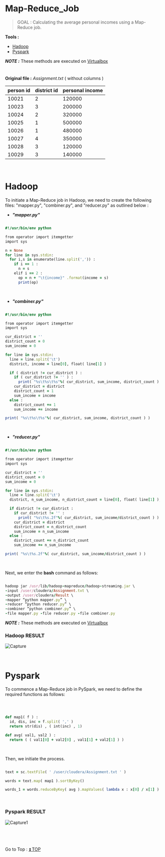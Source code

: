 # Map-Reduce_Job
> GOAL : Calculating the average personal incomes using a Map-Reduce job.


**Tools :**

- [Hadoop](https://github.com/HikariJadeEmpire/Map-Reduce_Job#hadoop)
- [Pyspark](https://github.com/HikariJadeEmpire/Map-Reduce_Job#pyspark)

***NOTE :*** These methods are executed on [Virtualbox](https://www.virtualbox.org/)

#
**Original file :** *Assignment.txt* ( without columns )
<br>

| person id | district id | personal income |
|-----------|-------------|-----------------|
| 10021 | 2 | 120000 |
| 10023 | 3 | 200000 |
| 10024 | 2 | 320000 |
| 10025 | 1 | 500000 |
| 10026 | 1 | 480000 |
| 10027 | 4 | 350000 |
| 10028 | 3 | 120000 |
| 10029 | 3 | 140000 |

<br>

# Hadoop
To initiate a Map-Reduce job in Hadoop, we need to create the following files: "mapper.py", "combiner.py", and "reducer.py" as outlined below :

- ***"mapper.py"***

```ruby

#!/usr/bin/env python

from operator import itemgetter
import sys

n = None
for line in sys.stdin:
  for i,s in enumerate(line.split(',')) :
    if i == 1 :
      n = s
    elif i == 2 :
      op = n + "\t{income}" .format(income = s)
      print(op)

```

<br>

- ***"combiner.py"***

```ruby

#!/usr/bin/env python

from operator import itemgetter
import sys

cur_district = ''
district_count = 0
sum_income = 0

for line in sys.stdin:
  line = line.split('\t')
  district, income = line[0], float( line[1] )

  if ( district != cur_district ) :
    if ( cur_district != '' ) :
      print( "%s\t%s\t%s"%( cur_district, sum_income, district_count ) )
    cur_district = district
    district_count = 1
    sum_income = income
  else :
    district_count += 1
    sum_income += income

print( "%s\t%s\t%s"%( cur_district, sum_income, district_count ) )

```

<br>

- ***"reducer.py"***

```ruby

#!/usr/bin/env python

from operator import itemgetter
import sys

cur_district = ''
district_count = 0
sum_income = 0

for line in sys.stdin:
  line = line.split('\t')
  district, n_sum_income, n_district_count = line[0], float( line[1] ), float( line[2] )

  if district != cur_district :
    if cur_district != '' :
      print( "%s\t%s.2f"%( cur_district, sum_income/district_count ) )
    cur_district = district
    district_count = n_district_count
    sum_income = n_sum_income
  else :
    district_count += n_district_count
    sum_income += n_sum_income

print( "%s\t%s.2f"%( cur_district, sum_income/district_count ) )

```
<br>

Next, we enter the **bash** command as follows: <br>

```ruby

hadoop jar /usr/lib/hadoop-mapreduce/hadoop-streaming.jar \
-input /user/cloudera/Assignment.txt \
-output /user/cloudera/Result \
-mapper “python mapper.py” \
-reducer “python reducer.py” \
-combiner “python combiner.py” \
-file mapper.py -file reducer.py -file combiner.py

```
***NOTE :*** These methods are executed on [Virtualbox](https://www.virtualbox.org/)
<br>

<h3> Hadoop RESULT </h3>

![Capture](https://github.com/HikariJadeEmpire/Map-Reduce_Job/assets/118663358/c0c3c5d7-d513-4726-ad09-1e482426061c)

<br>

# Pyspark
To commence a Map-Reduce job in PySpark, we need to define the required functions as follows:

<br>

```ruby

def map1( f ) :
  id, dis, inc = f.split( ',' )
  return str(dis) , ( int(inc) , 1)

def avg( val1, val2 ) :
  return ( ( val1[0] + val2[0] , val1[1] + val2[1] ) ) 

```
<br>

Then, we initiate the process.

```ruby

text = sc.textFile( ' /user/cloudera/Assignment.txt ' )

words = text.map( map1 ).sortByKey()

words_1 = words.reduceByKey( avg ).mapValues( lambda x : x[0] / x[1] )

```
<br>

<h3> Pyspark RESULT </h3>

![Capture1](https://github.com/HikariJadeEmpire/Map-Reduce_Job/assets/118663358/852b6218-838b-4d52-b8dd-b4afd488dbf3)

<br>

# 
Go to Top : [:arrow_double_up: TOP](https://github.com/HikariJadeEmpire/Map-Reduce_Job#map-reduce_job)
